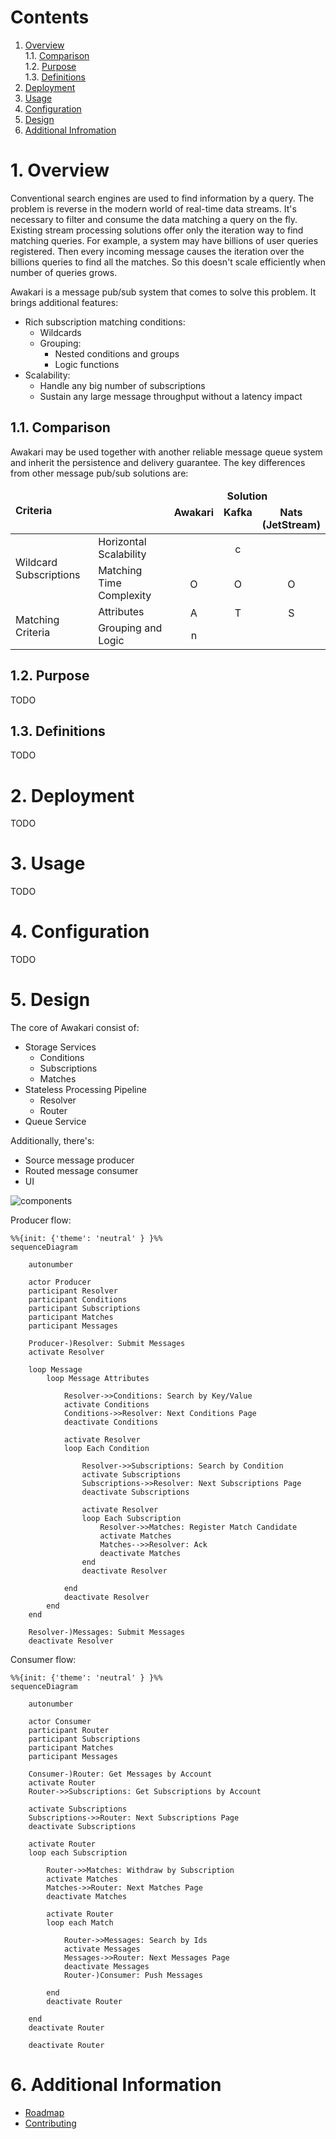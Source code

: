 # Contents

1. [Overview](#1-overview)<br/>
   1.1. [Comparison](#11-comparison)<br/>
   1.2. [Purpose](#12-purpose)<br/>
   1.3. [Definitions](#13-definitions)<br/>
2. [Deployment](#2-deployment)<br/>
3. [Usage](#3-usage)<br/>
4. [Configuration](#4-configuration)<br/>
5. [Design](#5-design)<br/>
6. [Additional Infromation](#6-additional-information)<br/>

# 1. Overview

Conventional search engines are used to find information by a query. 
The problem is reverse in the modern world of real-time data streams.
It's necessary to filter and consume the data matching a query on the fly.
Existing stream processing solutions offer only the iteration way to find matching queries.
For example, a system may have billions of user queries registered.
Then every incoming message causes the iteration over the billions queries to find all the matches.
So this doesn't scale efficiently when number of queries grows.

Awakari is a message pub/sub system that comes to solve this problem.
It brings additional features:
* Rich subscription matching conditions: 
  * Wildcards
  * Grouping:
    * Nested conditions and groups 
    * Logic functions
* Scalability:
  * Handle any big number of subscriptions
  * Sustain any large message throughput without a latency impact

## 1.1. Comparison

Awakari may be used together with another reliable message queue system and inherit the persistence and delivery 
guarantee. The key differences from other message pub/sub solutions are:
<table>
    <thead>
        <tr>
            <td rowspan="2" colspan="2"><b>Criteria</b></td>
            <td colspan="4" align="center"><b>Solution</b></td>
        </tr>
        <tr>
            <td align="center" valign="top"><b>Awakari</b></td>
            <td align="center" valign="top"><b>Kafka</b></td>
            <td align="center" valign="top"><b>Nats<br/>(JetStream)</b></td>
        </tr>
    </thead>
    <tbody>
        <tr>
            <td rowspan="2">Wildcard Subscriptions</td>
            <td>Horizontal Scalability</td>
            <td align="center"><img width="16px" src="icon-yes.svg" title=""/></td>
            <td align="center"><img width="16px" src="icon-no.svg" title="consumer- side topic matching"/></td>
            <td align="center"><img width="16px" src="icon-yes.svg" title=""/></td>
        </tr>
        <tr>
            <td>Matching Time Complexity</td>
            <td align="center"><img width="16px" src="icon-yes.svg" title="O(log(N)) for kiwi-tree subscriptions"/></td>
            <td align="center"><img width="16px" src="icon-no.svg" title="O(N)"/></td>
            <td align="center"><img width="16px" src="icon-no.svg" title="O(N)"/></td>
        </tr>
        <tr>
            <td rowspan="2">Matching Criteria</td> 
            <td>Attributes</td>
            <td align="center"><img width="16px" src="icon-yes.svg" title="Any metadata (key/value)"/></td>
            <td align="center"><img width="16px" src="icon-no.svg" title="Topic only"/></td>
            <td align="center"><img width="16px" src="icon-no.svg" title="Subject only"/></td>
        </tr>
        <tr>
            <td>Grouping and Logic</td>
            <td align="center"><img width="16px" src="icon-yes.svg" title="nested arbitrary groups + logic and/or/xor"/></td>
            <td align="center"><img width="16px" src="icon-no.svg" title=""/></td>
            <td align="center"><img width="16px" src="icon-no.svg" title=""/></td>
        </tr>
    </tbody>
</table>

## 1.2. Purpose

TODO

## 1.3. Definitions

TODO

# 2. Deployment

TODO

# 3. Usage

TODO

# 4. Configuration

TODO

# 5. Design

The core of Awakari consist of: 
* Storage Services
  * Conditions
  * Subscriptions
  * Matches
* Stateless Processing Pipeline
  * Resolver
  * Router
* Queue Service

Additionally, there's:
* Source message producer
* Routed message consumer
* UI

![components](components.png)

Producer flow: 

```mermaid
%%{init: {'theme': 'neutral' } }%%
sequenceDiagram

    autonumber

    actor Producer
    participant Resolver
    participant Conditions
    participant Subscriptions
    participant Matches
    participant Messages

    Producer-)Resolver: Submit Messages
    activate Resolver
    
    loop Message
        loop Message Attributes
        
            Resolver->>Conditions: Search by Key/Value
            activate Conditions
            Conditions->>Resolver: Next Conditions Page
            deactivate Conditions
            
            activate Resolver
            loop Each Condition
                
                Resolver->>Subscriptions: Search by Condition
                activate Subscriptions
                Subscriptions->>Resolver: Next Subscriptions Page
                deactivate Subscriptions
                
                activate Resolver
                loop Each Subscription
                    Resolver->>Matches: Register Match Candidate
                    activate Matches
                    Matches-->>Resolver: Ack
                    deactivate Matches
                end
                deactivate Resolver
                
            end
            deactivate Resolver
        end
    end
        
    Resolver-)Messages: Submit Messages
    deactivate Resolver
```

Consumer flow:

```mermaid
%%{init: {'theme': 'neutral' } }%%
sequenceDiagram

    autonumber

    actor Consumer
    participant Router
    participant Subscriptions
    participant Matches
    participant Messages

    Consumer-)Router: Get Messages by Account
    activate Router
    Router->>Subscriptions: Get Subscriptions by Account
    
    activate Subscriptions
    Subscriptions->>Router: Next Subscriptions Page
    deactivate Subscriptions
    
    activate Router
    loop each Subscription
    
        Router->>Matches: Withdraw by Subscription
        activate Matches
        Matches->>Router: Next Matches Page
        deactivate Matches
        
        activate Router
        loop each Match
            
            Router->>Messages: Search by Ids
            activate Messages
            Messages->>Router: Next Messages Page
            deactivate Messages
            Router-)Consumer: Push Messages
            
        end
        deactivate Router
         
    end
    deactivate Router
        
    deactivate Router
```

# 6. Additional Information

* [Roadmap](ROADMAP.md)
* [Contributing](CONTRIBUTING.md)

